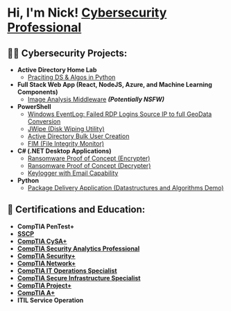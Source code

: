 <h1>Hi, I'm Nick! <a href="https://www.linkedin.com/in/nickolas-vesser-43b42423a/">Cybersecurity Professional</a>

<h2>👨‍💻 Cybersecurity Projects:</h2>

- <b>Active Directory Home Lab</b>
  - [Praciting DS & Algos in Python](https://github.com/joshmadakor1/Algorithms-Practice)
- <b>Full Stack Web App (React, NodeJS, Azure, and Machine Learning Components)</b>
  - [Image Analysis Middleware](https://github.com/joshmadakor1/4chan-Image-Analysis-Middleware-C964) <b><i>(Potentially NSFW)</b></i>
- <b>PowerShell</b>
  - [Windows EventLog: Failed RDP Logins Source IP to full GeoData Conversion](https://github.com/joshmadakor1/Sentinel-Lab)
  - [JWipe (Disk Wiping Utility)](https://github.com/joshmadakor1/Jwipe.PowerShell)
  - [Active Directory Bulk User Creation](https://github.com/joshmadakor1/AD_PS)
  - [FIM (File Integrity Monitor)](https://github.com/joshmadakor1/PowerShell-Integrity-FIM)
- <b>C# (.NET Desktop Applications)</b>
  - [Ransomware Proof of Concept (Encrypter)](https://github.com/joshmadakor1/EncrypterPOC)
  - [Ransomware Proof of Concept (Decrypter)](https://github.com/joshmadakor1/DecrypterPOC)
  - [Keylogger with Email Capability](https://github.com/joshmadakor1/Key-Logger-With-Email)
- <b>Python</b>
  - [Package Delivery Application (Datastructures and Algorithms Demo)](https://github.com/joshmadakor1/Package-Delivery-Pathfinding-Algorithm)
<h2>📄 Certifications and Education:</h2>

- <b>CompTIA PenTest+</b>
- <a href="https://www.credly.com/earner/earned/badge/cea6b9cd-077a-4ebf-beb3-4cd7044f540c"><b>SSCP</b>
- <a href="https://www.credly.com/earner/earned/badge/7101fa2e-aa0e-44e8-b7ce-1cf29adc1e41"><b>CompTIA CySA+</b></a>
- <a href="https://www.credly.com/earner/earned/badge/74b1f4f5-56f3-4801-b3e4-b8fcbecc65b0"><b>CompTIA Security Analytics Professional</b></a>
- <a href="https://www.credly.com/badges/3772bcdb-a78b-4cd6-8219-d7022dab4608"><b>CompTIA Security+</b></a>
- <a href="https://www.credly.com/badges/b329aab7-cdb4-4285-a6b5-05775ed3f3b1"><b>CompTIA Network+</b></a>
- <a href="https://www.credly.com/badges/24849907-b41a-4fac-a6bc-1548424e750d"><b>CompTIA IT Operations Specialist</b></a>
- <a href="https://www.credly.com/badges/8211f794-3ef0-4e30-8088-7d59a779dd26"><b>CompTIA Secure Infrastructure Specialist</b></a>
- <a href="https://www.credly.com/badges/a2da6095-9346-47bf-8d9c-f57fa6d0d2bb"><b>CompTIA Project+</b></a>
- <a href="https://www.credly.com/badges/ecc9a172-9019-4685-b431-1817535c1504"><b>CompTIA A+</b></a>
- <b>ITIL Service Operation</b>

<!--<h2>📺 Popular YouTube Videos</h2>

- [How to get into Cybersecurity Starting From Zero](https://www.youtube.com/watch?v=a83ASGn_V_s)
- [A Day in the Life of a Cybersecurity Anayst](https://www.youtube.com/watch?v=uHy3oM7NnoU)
- [How to Create a KeyLogger (C#)](https://www.youtube.com/watch?v=N-L9hklSlNk)
- [Ransomware Demonstration (C#)](https://www.youtube.com/watch?v=OfvdQeh79s0)
- [Is WGU Legit?](https://www.youtube.com/watch?v=E2MwRWxDBkA)

 <h2> 🤳 Connect with me:</h2>

[<img align="left" alt="JoshMadakor | YouTube" width="22px" src="https://cdn.jsdelivr.net/npm/simple-icons@v3/icons/youtube.svg" />][youtube]
[<img align="left" alt="JoshMadakor | Twitter" width="22px" src="https://cdn.jsdelivr.net/npm/simple-icons@v3/icons/twitter.svg" />][twitter]
[<img align="left" alt="JoshMadakor | LinkedIn" width="22px" src="https://cdn.jsdelivr.net/npm/simple-icons@v3/icons/linkedin.svg" />][linkedin]
[<img align="left" alt="JoshMadakor | Instagram" width="22px" src="https://cdn.jsdelivr.net/npm/simple-icons@v3/icons/instagram.svg" />][instagram]

[twitter]: https://twitter.com/joshmadakor
[youtube]: https://www.youtube.com/c/joshmadakor
[instagram]: https://www.instagram.com/joshmadakor/
[linkedin]: https://linkedin.com/in/joshmadakor 
-->

<!--
**joshmadakor1/joshmadakor1** is a ✨ _special_ ✨ repository because its `README.md` (this file) appears on your GitHub profile.

Here are some ideas to get you started:

- 🔭 I’m currently working on ...
- 🌱 I’m currently learning ...
- 👯 I’m looking to collaborate on ...
- 🤔 I’m looking for help with ...
- 💬 Ask me about ...
- 📫 How to reach me: ...
- 😄 Pronouns: ...
- ⚡ Fun fact: ...
-->
